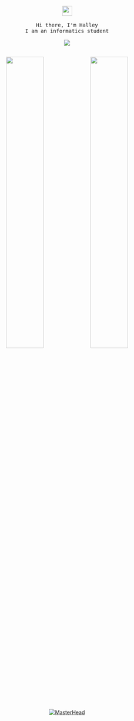 <p align="center">
    <img src="https://user-images.githubusercontent.com/5679180/79618120-0daffb80-80be-11ea-819e-d2b0fa904d07.gif" width="27px">
   <br><br>
    <samp>
      Hi there, I'm Halley <br>
      I am an informatics student <br>
      <br><img src="https://count.getloli.com/get/@:mshelovee?theme=asoul">
      <br><br> 
    </samp>
</p>

<p align="center">
    <img width="45%" src="https://github-readme-stats.vercel.app/api?username=halleyios&show_icons=true&theme=react&hide_border=true&bg_color=0D1117">
    <img width="45%" src="https://github-readme-streak-stats.herokuapp.com/?user=halleyios&theme=black-ice&hide_border=true&stroke=0000&background=0D1117">
</p>

<p align="center">
    <a href="https://ertu.xyz" target="_blank">
        <img src="https://img001.prntscr.com/file/img001/oiHzKNPjSkeurR83BsBoCA.png" alt="MasterHead" style="max-width: 100%;">
    </a>
</p>

